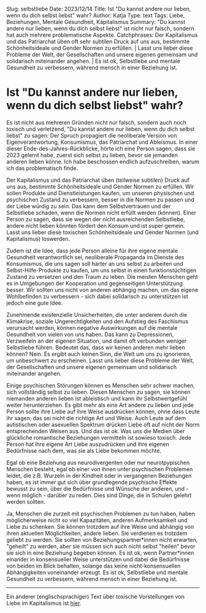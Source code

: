 Slug: selbstliebe
Date: 2023/12/14
Title: Ist "Du kannst andere nur lieben, wenn du dich selbst liebst" wahr?
Author: Katja
Type: text
Tags: Liebe, Beziehungen, Mentale Gesundheit, Kapitalismus
Summary: "Du kannst andere nur lieben, wenn du dich selbst liebst" ist nicht nur falsch, sondern hat auch mehrere problematische Aspekte.
Catchphrases: Der Kapitalismus und das Patriarchat üben oft sehr subtilen Druck auf uns aus, bestimmte Schönheitsideale und Gender Normen zu erfüllen. | Lasst uns lieber diese Probleme der Welt, der Gesellschaften und unsere eigenen gemeinsam und solidarisch miteinander angehen. | Es ist ok, Selbstliebe und mentale Gesundheit zu verbessern, während mensch in einer Beziehung ist.

# Ist "Du kannst andere nur lieben, wenn du dich selbst liebst" wahr?

Es ist nicht aus mehreren Gründen nicht nur falsch, sondern auch noch toxisch und verletzend,
"Du kannst andere nur lieben, wenn du dich selbst liebst" zu sagen:
Der Spruch propagiert die neoliberale Version von Eigenverantwortung, Konsumismus, das Patriarchat und Ableismus.
In einer dieser Ende-des-Jahres-Rückblicke, hörte ich eine Person sagen, dass sie 2023 gelernt habe, zuerst sich selbst zu lieben, bevor sie jemanden anderen lieben könne.
Ich habe beschossen endlich aufzuschreiben, warum ich das problematisch finde.

Der Kapitalismus und das Patriarchat üben (teilweise subtilen) Druck auf uns aus, bestimmte Schönheitsideale und Gender Normen zu erfüllen.
Wir sollen Produkte und Dienstleistungen kaufen, um unseren physischen und psychischen Zustand zu verbessern, besser in die Normen zu passen und der Liebe würdig zu sein.
Das kann dem Selbstvertrauen und der Selbstliebe schaden, wenn die Normen nicht erfüllt werden (können).
Einer Person zu sagen, dass sie wegen der nicht ausreichenden Selbstliebe, andere nicht lieben könnten fördert den Konsum und ist super gemein.
Lasst uns lieber diese toxischen Schönheitsideale und Gender Normen (und Kapitalismus) loswerden.

Zudem ist die Idee, dass jede Person alleine für ihre eigene mentale Gesundheit verantwortlich sei, neoliberale Propaganda im Dienste des Konsumismus,
die uns sagen soll härter an uns selbst zu arbeiten und Selbst-Hilfe-Produkte zu kaufen, um uns selbst in einen funktionstüchtigen Zustand zu versetzen und den Traum zu leben.
Die meisten Menschen geht es in Umgebungen der Kooperation und gegenseitigen Unterstützung besser.
Wir sollten uns nicht von anderen abhängig machen, um das eigene Wohlbefinden zu verbessern -
sich dabei solidarisch zu unterstützen ist jedoch eine gute Idee.

Zunehmende existenzielle Unsicherheiten, die unter anderem durch die Klimakrise,
soziale Ungerechtigkeiten und den Aufstieg des Faschismus verursacht werden,
können negative Auswirkungen auf die mentale Gesundheit von vielen von uns haben.
Das kann zu Depressionen, Verzweifeln an der eigenen Situation, und damit oft verbunden weniger Selbstliebe führen.
Bedeutet das, dass wir keinen anderen mehr lieben können? Nein.
Es ergibt auch keinen Sinn, die Welt um uns zu ignorieren, um unbeschwert zu erscheinen.
Lasst uns lieber diese Probleme der Welt, der Gesellschaften und unsere eigenen gemeinsam und solidarisch miteinander angehen.

Einige psychischen Störungen können es Menschen sehr schwer machen, sich vollständig selbst zu lieben.
Diesen Menschen zu sagen, sie können niemanden anderen lieben ist ableistisch und kann ihr Selbstwertgefühl weiter herunterziehen.
Es gibt mehr als eine Art andere zu lieben und jede Person sollte ihre Liebe auf ihre Weise ausdrücken können, ohne dass Leute ihr sagen,
das sei nicht die richtige Art und Weise.
Auch Leute auf dem autistischen oder asexuellen Spektrum drücken Liebe oft auf nicht der Norm entsprechenden Weisen aus.
Und das ist ok.
Was uns die Medien über glückliche romantische Beziehungen vermitteln ist sowieso toxisch.
Jede Person hat ihre eigene Art Liebe auszudrücken und ihre eigenen Bedürfnisse nach dem, was sie als Liebe bekommen möchte.

Egal ob eine Beziehung aus neurodivergenten oder nur neurotpypischen Menschen besteht, egal ob einer von ihnen unter psychischen Problemen leidet,
die z.B. Wurzeln in der Kindheit oder in vergangenen Beziehungen haben,
es ist immer gut sich über grundlegende psychische Effekte bewusst zu sein, über die Bedürfnisse und Wünsche der anderen,
und - wenn möglich - darüber zu reden.
Dies sind Dinge, die in Schulen gelehrt werden sollten.

Ja, Menschen die zurzeit mit psychischen Problemen zu tun haben, haben möglicherweise nicht so viel Kapazitäten,
anderen Aufmerksamkeit und Liebe zu schenken.
Sie können trotzdem auf ihre Weise und abhängig von ihren aktuellen Möglichkeiten, andere lieben.
Sie verdienen es trotzdem geliebt zu werden.
Sie sollten von Beziehungspartner\*innen nicht erwarten, "geheilt" zu werden, aber sie müssen sich auch nicht selbst "heilen" bevor
sie sich in eine Beziehung begeben können.
Es ist ok, wenn Partner\*innen einander in konsensueller Weise unterstützen und dabei die Bedürfnisse von beiden im Blick behalten,
solange das keine nicht-konsensuellen Abhängigkeiten voneinander erzeugt.
Es ist ok, Selbstliebe und mentale Gesundheit zu verbessern, während mensch in einer Beziehung ist.

---

Ein anderer (englischsprachiger) Text über toxische Vorstellungen von Liebe im Kapitalismus ist [hier](/en/texts/love/).
